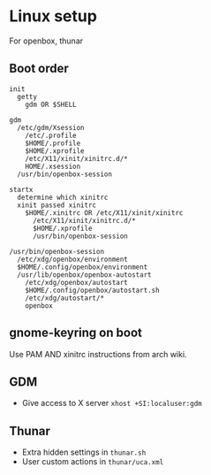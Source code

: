 # Linux setup

For openbox, thunar

## Boot order

```
init
  getty
    gdm OR $SHELL

gdm
  /etc/gdm/Xsession
    /etc/.profile
    $HOME/.profile
    $HOME/.xprofile
    /etc/X11/xinit/xinitrc.d/*
    HOME/.xsession
  /usr/bin/openbox-session

startx
  determine which xinitrc
  xinit passed xinitrc
    $HOME/.xinitrc OR /etc/X11/xinit/xinitrc
      /etc/X11/xinit/xinitrc.d/*
      $HOME/.xprofile
      /usr/bin/openbox-session

/usr/bin/openbox-session
  /etc/xdg/openbox/environment
  $HOME/.config/openbox/environment
  /usr/lib/openbox/openbox-autostart
    /etc/xdg/openbox/autostart
    $HOME/.config/openbox/autostart.sh
    /etc/xdg/autostart/*
    openbox
```

## gnome-keyring on boot

Use PAM AND xinitrc instructions from arch wiki.

## GDM

- Give access to X server `xhost +SI:localuser:gdm`

## Thunar

- Extra hidden settings in `thunar.sh`
- User custom actions in `thunar/uca.xml`

